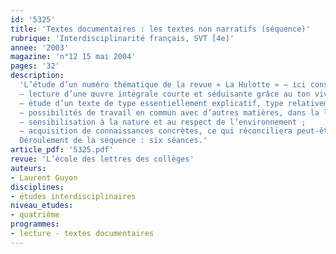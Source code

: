 ```yaml
---
id: '5325'
title: 'Textes documentaires : les textes non narratifs (séquence)'
rubrique: 'Interdisciplinarité français, SVT [4e]'
annee: '2003'
magazine: 'n°12 15 mai 2004'
pages: '32'
description: 
  'L’étude d’un numéro thématique de la revue « La Hulotte » – ici consacré au hérisson – présente de nombreux intérêts :
  – lecture d’une œuvre intégrale courte et séduisante grâce au ton vivant, à l’humour, au rôle de l’image, aux sujets abordés ;
  – étude d’un texte de type essentiellement explicatif, type relativement peu abordé en cours de français ;
  – possibilités de travail en commun avec d’autres matières, dans la lignée des instructions officielles (SVT, technologie) ;
  – sensibilisation à la nature et au respect de l’environnement ;
  – acquisition de connaissances concrètes, ce qui réconciliera peut-être avec l’école ceux qui lu reprochent d’être coupée de la réalité.
  Déroulement de la séquence : six séances.'
article_pdf: '5325.pdf'
revue: 'L’école des lettres des collèges'
auteurs:
- Laurent Guyon
disciplines:
- études interdisciplinaires
niveau_etudes:
- quatrième
programmes:
- lecture - textes documentaires
---
```

